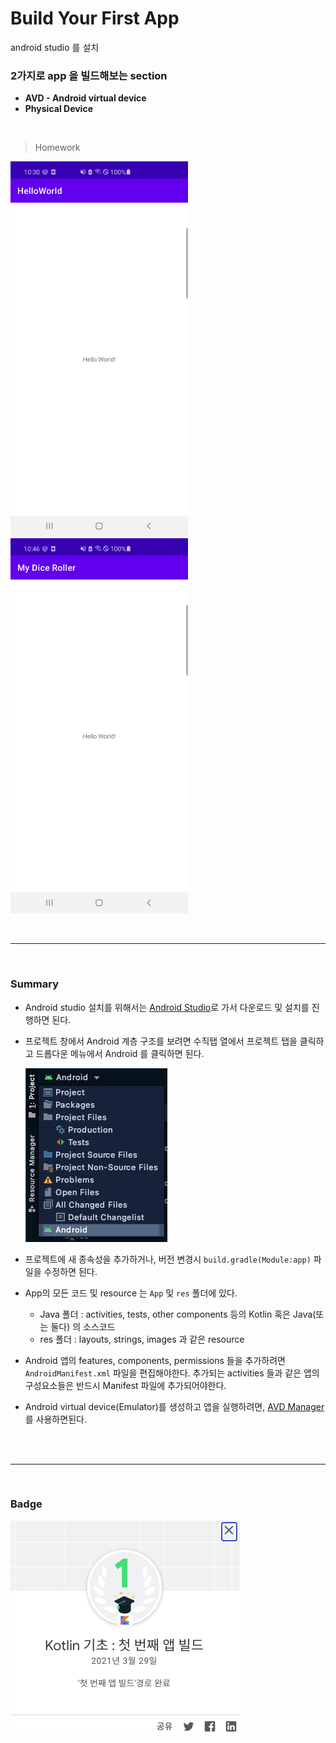 # Build Your First App

android studio 를 설치

### **2가지로 app 을 빌드해보는 section**

- **AVD - Android virtual device**
- **Physical Device**

<br>

> Homework

<img height="600" src="Hello world.png">   <img height="600" src="My Dice Roller.png">

<br>

---

<br>

### Summary

- Android studio 설치를 위해서는 [Android Studio](https://developer.android.com/studio)로 가서 다운로드 및 설치를 진행하면 된다.

- 프로젝트 창에서 Android 계층 구조를 보려면 수직탭 열에서 프로젝트 탭을 클릭하고 드롭다운 메뉴에서 Android 를 클릭하면 된다.

  <img src="Android Tab.png">

- 프로젝트에 새 종속성을 추가하거나, 버전 변경시 `build.gradle(Module:app)` 파일을 수정하면 된다.
- App의 모든 코드 및 resource 는 `App` 및 `res` 폴더에 있다.
  - Java 폴더 : activities, tests, other components 등의 Kotlin 혹은 Java(또는 둘다) 의 소스코드
  - res 폴더 : layouts, strings, images 과 같은 resource
- Android 앱의 features, components, permissions 들을 추가하려면 `AndroidManifest.xml` 파일을 편집해야한다.
  추가되는 activities 들과 같은 앱의 구성요소들은 반드시 Manifest 파일에 추가되어야한다.
- Android virtual device(Emulator)를 생성하고 앱을 실행하려면, [AVD Manager](https://developer.android.com/studio/run/managing-avds)를 사용하면된다.

<br>

<br>

---

<br>

### **Badge**

<img src="badge.png">


